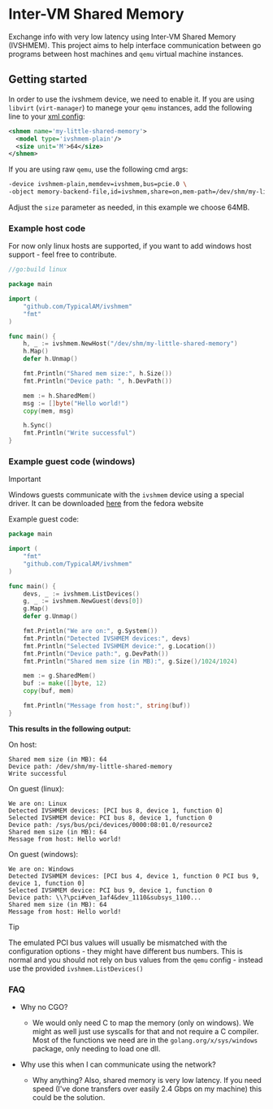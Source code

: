 # Inter-VM Shared Memory

Exchange info with very low latency using Inter-VM Shared Memory (IVSHMEM). This project aims to help interface communication between go programs between host machines and `qemu` virtual machine instances.

## Getting started

In order to use the ivshmem device, we need to enable it. If you are using `libvirt` (`virt-manager`) to manege your `qemu` instances, add the following line to your [xml config](https://libvirt.org/formatdomain.html#shared-memory-device):

```xml
<shmem name='my-little-shared-memory'>
  <model type='ivshmem-plain'/>
  <size unit='M'>64</size>
</shmem>
```

If you are using raw `qemu`, use the following cmd args:

```bash
-device ivshmem-plain,memdev=ivshmem,bus=pcie.0 \
-object memory-backend-file,id=ivshmem,share=on,mem-path=/dev/shm/my-little-shared-memory,size=64M
```

Adjust the `size` parameter as needed, in this example we choose 64MB. 

### Example host code

For now only linux hosts are supported, if you want to add windows host support - feel free to contribute.

```go
//go:build linux

package main

import (
	"github.com/TypicalAM/ivshmem"
	"fmt"
)

func main() {
	h, _ := ivshmem.NewHost("/dev/shm/my-little-shared-memory")
	h.Map()
	defer h.Unmap()

	fmt.Println("Shared mem size:", h.Size())
	fmt.Println("Device path: ", h.DevPath())

	mem := h.SharedMem()
	msg := []byte("Hello world!")
	copy(mem, msg)

	h.Sync()
	fmt.Println("Write successful")
}
```

### Example guest code (windows)

> [!IMPORTANT]
> Windows guests communicate with the `ivshmem` device using a special driver. It can be downloaded [here](https://fedorapeople.org/groups/virt/virtio-win/direct-downloads/upstream-virtio/) from the fedora website

Example guest code:

```go
package main

import (
	"fmt"
	"github.com/TypicalAM/ivshmem"
)

func main() {
	devs, _ := ivshmem.ListDevices()
	g, _ := ivshmem.NewGuest(devs[0])
	g.Map()
	defer g.Unmap()

	fmt.Println("We are on:", g.System())
	fmt.Println("Detected IVSHMEM devices:", devs)
	fmt.Println("Selected IVSHMEM device:", g.Location())
	fmt.Println("Device path:", g.DevPath())
	fmt.Println("Shared mem size (in MB):", g.Size()/1024/1024)

	mem := g.SharedMem()
	buf := make([]byte, 12)
	copy(buf, mem)

	fmt.Println("Message from host:", string(buf))
}

```

**This results in the following output:**

On host:

```
Shared mem size (in MB): 64
Device path: /dev/shm/my-little-shared-memory
Write successful
```

On guest (linux):

```
We are on: Linux
Detected IVSHMEM devices: [PCI bus 8, device 1, function 0]
Selected IVSHMEM device: PCI bus 8, device 1, function 0
Device path: /sys/bus/pci/devices/0000:08:01.0/resource2
Shared mem size (in MB): 64
Message from host: Hello world!
```

On guest (windows):

```
We are on: Windows
Detected IVSHMEM devices: [PCI bus 4, device 1, function 0 PCI bus 9, device 1, function 0]
Selected IVSHMEM device: PCI bus 9, device 1, function 0
Device path: \\?\pci#ven_1af4&dev_1110&subsys_1100...
Shared mem size (in MB): 64
Message from host: Hello world!
```

> [!TIP]
> The emulated PCI bus values will usually be mismatched with the configuration options - they might have different bus numbers. This is normal and you should not rely on bus values from the `qemu` config - instead use the provided `ivshmem.ListDevices()`

### FAQ

- Why no CGO?
  - We would only need C to map the memory (only on windows). We might as well just use syscalls for that and not require a C compiler. Most of the functions we need are in the `golang.org/x/sys/windows` package, only needing to load one dll.

- Why use this when I can communicate using the network?
  - Why anything? Also, shared memory is very low latency. If you need speed (I've done transfers over easily 2.4 Gbps on my machine) this could be the solution. 
